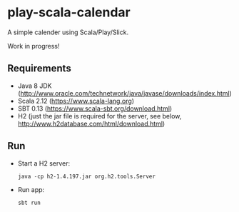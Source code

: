 play-scala-calendar
===================

A simple calender using Scala/Play/Slick.

Work in progress!

Requirements
------------

* Java 8 JDK (http://www.oracle.com/technetwork/java/javase/downloads/index.html)
* Scala 2.12 (https://www.scala-lang.org)
* SBT 0.13 (https://www.scala-sbt.org/download.html)
* H2 (just the jar file is required for the server, see below, http://www.h2database.com/html/download.html)

Run
---

* Start a H2 server:

      java -cp h2-1.4.197.jar org.h2.tools.Server

* Run app:

      sbt run
 